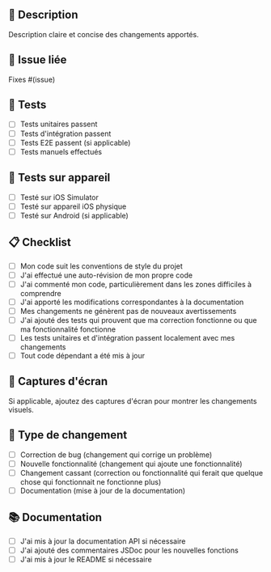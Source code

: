 ## 📝 Description

Description claire et concise des changements apportés.

## 🔗 Issue liée

Fixes #(issue)

## 🧪 Tests

- [ ] Tests unitaires passent
- [ ] Tests d'intégration passent
- [ ] Tests E2E passent (si applicable)
- [ ] Tests manuels effectués

## 📱 Tests sur appareil

- [ ] Testé sur iOS Simulator
- [ ] Testé sur appareil iOS physique
- [ ] Testé sur Android (si applicable)

## 📋 Checklist

- [ ] Mon code suit les conventions de style du projet
- [ ] J'ai effectué une auto-révision de mon propre code
- [ ] J'ai commenté mon code, particulièrement dans les zones difficiles à comprendre
- [ ] J'ai apporté les modifications correspondantes à la documentation
- [ ] Mes changements ne génèrent pas de nouveaux avertissements
- [ ] J'ai ajouté des tests qui prouvent que ma correction fonctionne ou que ma fonctionnalité fonctionne
- [ ] Les tests unitaires et d'intégration passent localement avec mes changements
- [ ] Tout code dépendant a été mis à jour

## 📸 Captures d'écran

Si applicable, ajoutez des captures d'écran pour montrer les changements visuels.

## 🔄 Type de changement

- [ ] Correction de bug (changement qui corrige un problème)
- [ ] Nouvelle fonctionnalité (changement qui ajoute une fonctionnalité)
- [ ] Changement cassant (correction ou fonctionnalité qui ferait que quelque chose qui fonctionnait ne fonctionne plus)
- [ ] Documentation (mise à jour de la documentation)

## 📚 Documentation

- [ ] J'ai mis à jour la documentation API si nécessaire
- [ ] J'ai ajouté des commentaires JSDoc pour les nouvelles fonctions
- [ ] J'ai mis à jour le README si nécessaire 